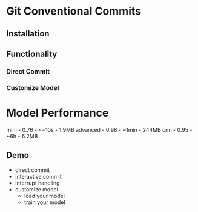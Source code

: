 # Git Conventional Commits

## Installation
## Functionality
### Direct Commit
### Customize Model


# Model Performance

mini - 0.76 - <=10s - 1.9MB
advanced - 0.98 - ~1min - 244MB
cnn - 0.95 - ~6h - 6.2MB

## Demo
- direct commit
- interactive commit
- interrupt handling
- customize model
  - load your model
  - train your model
